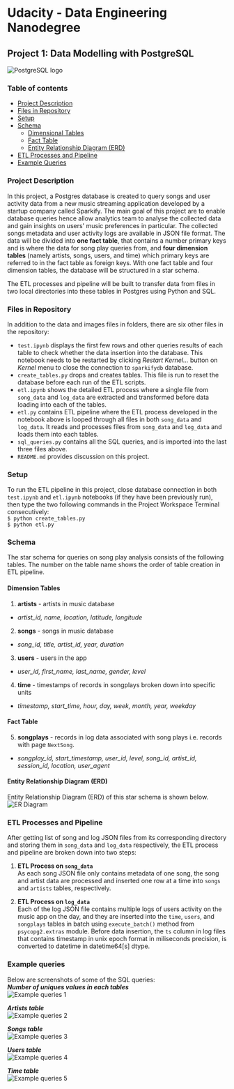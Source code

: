 # Udacity - Data Engineering Nanodegree

## Project 1: Data Modelling with PostgreSQL

![PostgreSQL logo](./images/postgres_logo.jpg "PostgreSQL logo")

### Table of contents

* [Project Description](#project-description)
* [Files in Repository](#files-in-repository)
* [Setup](#setup)
* [Schema](#schema)
    *   [Dimensional Tables](#dimensional-tables)
    *   [Fact Table](#fact-table)
    *   [Entity Relationship Diagram (ERD)](#erd)
* [ETL Processes and Pipeline](#etl)
* [Example Queries](#example-queries)

<div id="project-description"></div>

### Project Description
In this project, a Postgres database is created to query songs and user
activity data from a new music streaming application developed by a
startup company called Sparkify. The main goal of this project are to
enable database queries hence allow analytics team to analyse the
collected data and gain insights on users' music preferences in
particular. The collected songs metadata and user activity logs are
available in JSON file format. The data will be divided into **one fact
table**, that contains a number primary keys and is where the data for
song play queries from, and **four dimension tables** (namely artists,
songs, users, and time) which primary keys are referred to in the fact
table as foreign keys. With one fact table and four dimension tables,
the database will be structured in a star schema.

The ETL processes and pipeline will be built to transfer data from files
in two local directories into these tables in Postgres using Python and
SQL.

<div id="files-in-repository"></div>

### Files in Repository
In addition to the data and images files in folders, there are six other
files in the repository:

* `test.ipynb` displays the first few rows and other queries results of each table
    to check whether the data insertion into the database. This notebook
    needs to be restarted by clicking *Restart Kernel...* button on
    *Kernel* menu to close the connection to `sparkifydb` database.
* `create_tables.py` drops and creates tables. This file is run to reset the database
    before each run of the ETL scripts.
* `etl.ipynb` shows the detailed ETL process where a single file from `song_data`
    and `log_data` are extracted and transformed before data loading into each of the
    tables.
* `etl.py` contains ETL pipeline where the ETL process developed in the notebook above is
    looped through all files in both `song_data` and `log_data`.
    It reads and processes files from `song_data` and `log_data` and loads
    them into each tables.
* `sql_queries.py` contains all the SQL queries, and is imported into the last three
    files above.
* `README.md` provides discussion on this project.

<div id="setup"></div>

### Setup
To run the ETL pipeline in this project, close database connection in
both
`test.ipynb` and `etl.ipynb` notebooks (if they have been previously run), then type the two
following commands in the Project Workspace Terminal consecutively: <br>
`$ python create_tables.py` <br>
`$ python etl.py`

<div id="schema"></div>

### Schema
The star schema for queries on song play analysis consists of the
following tables. The number on the table name shows the order of table
creation in ETL pipeline.

<div id="dimensional-tables"></div>

#### Dimension Tables

1.  **artists** - artists in music database
  * _artist_id, name, location, latitude, longitude_

2.  **songs** - songs in music database
  * _song_id, title, artist_id, year, duration_

3.  **users** - users in the app
  *   _user_id, first_name, last_name, gender, level_

4.  **time** - timestamps of records in songplays broken down into specific units
  *   _timestamp, start_time, hour, day, week, month, year, weekday_

<div id="fact-table"></div>

#### Fact Table

5.  **songplays** - records in log data associated with song plays i.e. records with page
    `NextSong`.
  *   _songplay_id, start_timestamp, user_id, level, song_id, artist_id, session_id, location, user_agent_

<div id="erd"></div>

#### Entity Relationship Diagram (ERD)
Entity Relationship Diagram (ERD) of this star schema is shown below.<br>
![ER Diagram](./images/p1_sparkify_erd.png "ER Diagram")

<div id="etl"></div>

### ETL Processes and Pipeline
After getting list of song and log JSON files from its corresponding directory and storing them in
`song_data` and `log_data` respectively, the ETL process and pipeline are broken down into two steps:

1.  **ETL Process on `song_data`**<br>
    As each song JSON file only contains metadata of one song, the song
    and artist data are processed and inserted one row at a time into
    `songs` and `artists` tables, respectively.

2.  **ETL Process on `log_data`**<br>
    Each of the log JSON file contains multiple logs of users activity on the music app on the day, and they are inserted into
    the `time`, `users`,  and `songplays` tables in batch using `execute_batch()` method from `psycopg2.extras` module.
    Before data insertion, the `ts` column in log files that contains timestamp in unix epoch format in miliseconds precision,
    is converted to datetime in datetime64[s] dtype.

<div id="example-queries"></div>

### Example queries

Below are screenshots of some of the SQL queries:<br>
***Number of uniques values in each tables***<br>
![Example queries 1](./images/unique_rows_sc.PNG "Unique rows in sparkifydb database")

***Artists table***<br>
![Example queries 2](./images/artists_example.PNG "Sample of artists table")

***Songs table***<br>
![Example queries 3](./images/songs_example.PNG "Sample of songs table")

***Users table***<br>
![Example queries 4](./images/users_example.PNG "Sample of users table")

***Time table***<br>
![Example queries 5](./images/time_example.PNG "Sample of time table")

